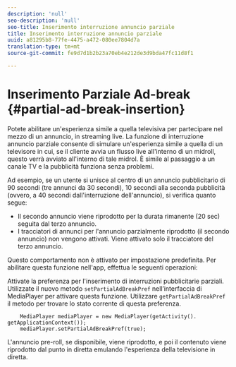 ```yaml
---
description: 'null'
seo-description: 'null'
seo-title: Inserimento interruzione annuncio parziale
title: Inserimento interruzione annuncio parziale
uuid: a81295b8-77fe-4475-a472-080ee7804d7a
translation-type: tm+mt
source-git-commit: fe9d7d1b2b23a70eb4e212de3d9bda47fc11d8f1

---
```



# Inserimento Parziale Ad-break {#partial-ad-break-insertion}

Potete abilitare un&#39;esperienza simile a quella televisiva per partecipare nel mezzo di un annuncio, in streaming live. La funzione di interruzione annuncio parziale consente di simulare un&#39;esperienza simile a quella di un televisore in cui, se il cliente avvia un flusso live all&#39;interno di un midroll, questo verrà avviato all&#39;interno di tale midrol. È simile al passaggio a un canale TV e la pubblicità funziona senza problemi.

Ad esempio, se un utente si unisce al centro di un annuncio pubblicitario di 90 secondi (tre annunci da 30 secondi), 10 secondi alla seconda pubblicità (ovvero, a 40 secondi dall&#39;interruzione dell&#39;annuncio), si verifica quanto segue:

* Il secondo annuncio viene riprodotto per la durata rimanente (20 sec) seguita dal terzo annuncio.
* I tracciatori di annunci per l&#39;annuncio parzialmente riprodotto (il secondo annuncio) non vengono attivati. Viene attivato solo il tracciatore del terzo annuncio.

Questo comportamento non è attivato per impostazione predefinita. Per abilitare questa funzione nell&#39;app, effettua le seguenti operazioni:

Attivate la preferenza per l&#39;inserimento di interruzioni pubblicitarie parziali. Utilizzate il nuovo metodo `setPartialAdBreakPref` nell’interfaccia di MediaPlayer per attivare questa funzione. Utilizzare `getPartialAdBreakPref` il metodo per trovare lo stato corrente di questa preferenza.

```
    MediaPlayer mediaPlayer = new MediaPlayer(getActivity(). getApplicationContext()); 
    mediaPlayer.setPartialAdBreakPref(true);
```

L&#39;annuncio pre-roll, se disponibile, viene riprodotto, e poi il contenuto viene riprodotto dal punto in diretta emulando l&#39;esperienza della televisione in diretta.
